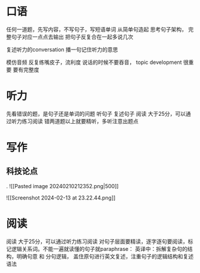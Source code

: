 # 口语
任何一道题，先写内容，不写句子，写短语单词
从简单句造起 思考句子架构， 完整句子对应一点点去输出 
把句子反复合在一起多说几次

复述听力的conversation 播一句记住听力的意思

模仿音频
反复练嘴皮子，流利度
说话的时候不要吞音， topic development 很重要 要有完整度
# 听力
先看错误的题，是句子还是单词的问题
听句子  复述句子
阅读 大于25分，可以通过听力练习阅读
错两道题以上就要精听，多听注意出题点
# 写作
## 科技论点
.
![[Pasted image 20240210212352.png|500]]

![[Screenshot 2024-02-13 at 23.22.44.png]]


# 阅读
阅读 大于25分，可以通过听力练习阅读
对句子层面要精读，逐字逐句要阅读，标记逻辑关系词。不能一遍就读懂的句子就paraphrase：
英译中：拆解复杂句的结构，明确句意 和 分句逻辑，
盖住原句进行英文复述，注重句子的逻辑结构和复述语法
